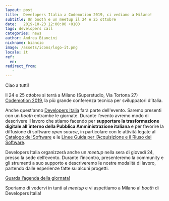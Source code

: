 ```yaml
---
layout: post
title:  Developers Italia a Codemotion 2019, ci vediamo a Milano!
subtitle: Un booth e un meetup il 24 e 25 ottobre
date:   2019-10-23 12:00:00 +0100
tags: developers call
categories: news
author: Andrea Biancini
nickname: biancio
image: /assets/icons/logo-it.png
locale: it
ref:
  en:
redirect_from:
   -
---
```


Ciao a tutti!

Il 24 e 25 ottobre si terrà a Milano (Superstudio, Via Tortona 27) [Codemotion 2019](https://events.codemotion.com/conferences/milan/2019/), la più grande conferenza tecnica per sviluppatori d’Italia.

Anche quest'anno [Developers Italia](https://developers.italia.it/) farà parte dell'evento. Saremo presenti con un *booth* entrambe le giornate. Durante l’evento avremo modo di descrivere il lavoro che stiamo facendo per **supportare la trasformazione digitale  all’interno della Pubblica Amministrazione italiana** e per favorire la diffusione di software *open source*, in particolare con le attività legate al [Catalogo del Software](https://developers.italia.it/it/software/) e le [Linee Guida per l’Acquisizione e il Riuso del Software](https://developers.italia.it/it/riuso).

Developers Italia organizzerà anche un *meetup* nella sera di giovedì 24, presso la sede dell’evento. Durante l’incontro, presenteremo la community e gli strumenti a suo supporto e descriveremo le nostre modalità di lavoro, partendo dalle esperienze fatte su alcuni progetti.

[Guarda l’agenda della giornata!](https://events.codemotion.com/conferences/milan/2019/agenda)

Speriamo di vedervi in tanti al *meetup* e vi aspettiamo a Milano al *booth* di Developers Italia!

